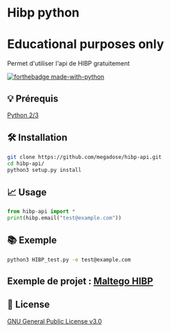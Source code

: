# Hibp python
# Educational purposes only
Permet d'utiliser l'api de HIBP gratuitement

[![forthebadge made-with-python](http://ForTheBadge.com/images/badges/made-with-python.svg)](https://www.python.org/)

## 💡 Prérequis
   [Python 2/3](https://www.python.org/downloads/release/python-370/)
## 🛠️ Installation
```bash
git clone https://github.com/megadose/hibp-api.git
cd hibp-api/
python3 setup.py install
```
## 📈 Usage
```python
from hibp-api import *
print(hibp.email("test@example.com"))
```
## 📚 Exemple
```bash
python3 HIBP_test.py -e test@example.com
```
## Exemple de projet : [Maltego HIBP](https://github.com/megadose/hibp-maltego)

## 📝 License
[GNU General Public License v3.0](https://www.gnu.org/licenses/gpl-3.0.fr.html)
